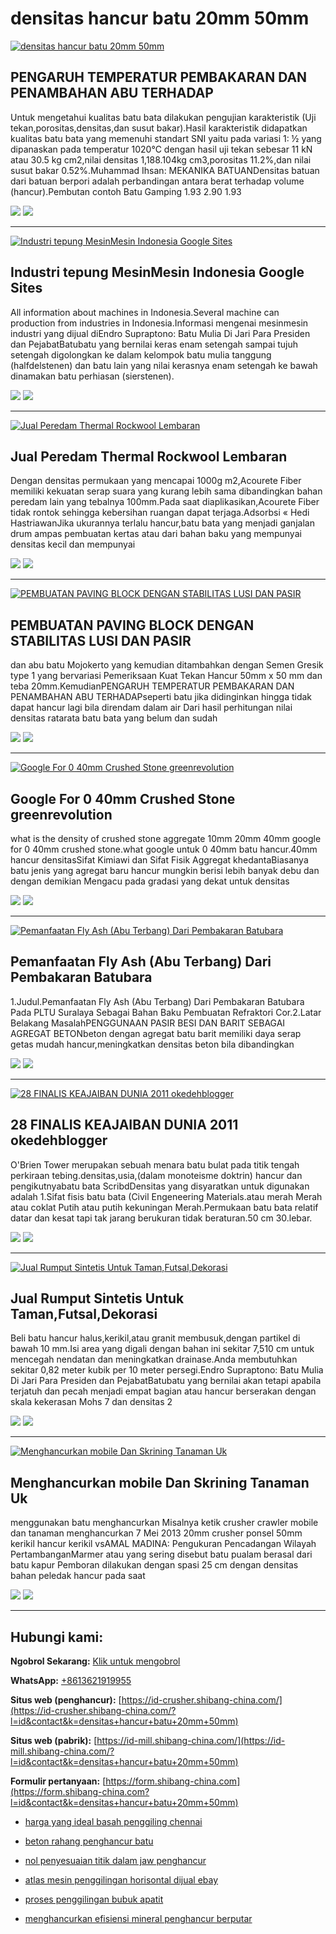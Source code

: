 # densitas hancur batu 20mm 50mm

<a href="https://swt.shibang-china.com/?l=id&img&k=densitas+hancur+batu+20mm+50mm" target="_blank">![densitas hancur batu 20mm 50mm](http://static.shibang-china.com/all-800x300/584.jpg)</a>

## PENGARUH TEMPERATUR PEMBAKARAN DAN PENAMBAHAN ABU TERHADAP
Untuk mengetahui kualitas batu bata dilakukan pengujian karakteristik (Uji tekan,porositas,densitas,dan susut bakar).Hasil karakteristik didapatkan kualitas batu bata yang memenuhi standart SNI yaitu pada variasi 1: ½ yang dipanaskan pada temperatur 1020°C dengan hasil uji tekan sebesar 11 kN atau 30.5 kg cm2,nilai densitas 1,188.104kg cm3,porositas 11.2%,dan nilai susut bakar 0.52%.Muhammad Ihsan: MEKANIKA BATUANDensitas batuan dari batuan berpori adalah perbandingan antara berat terhadap volume (hancur).Pembutan contoh Batu Gamping 1.93 2.90 1.93


<a href="https://whatsapp.shibangsoft.com/WhatsApp.php" target="_blank" title="WhatsApp">![](http://static.shibang-china.com/icon/whatsapp.png)</a> <a href="https://swt.shibang-china.com/?l=id&icon&k=densitas+hancur+batu+20mm+50mm" target="_blank">![](http://static.shibang-china.com/icon/chat-id.png)</a>

---

<a href="https://swt.shibang-china.com/?l=id&img&k=densitas+hancur+batu+20mm+50mm" target="_blank">![Industri tepung MesinMesin Indonesia Google Sites](http://static.shibang-china.com/all-800x300/1094.jpg)</a>

## Industri tepung MesinMesin Indonesia Google Sites
All information about machines in Indonesia.Several machine can production from industries in Indonesia.Informasi mengenai mesinmesin industri yang dijual diEndro Supraptono: Batu Mulia Di Jari Para Presiden dan PejabatBatubatu yang bernilai keras enam setengah sampai tujuh setengah digolongkan ke dalam kelompok batu mulia tanggung (halfdelstenen) dan batu lain yang nilai kerasnya enam setengah ke bawah dinamakan batu perhiasan (sierstenen).


<a href="https://whatsapp.shibangsoft.com/WhatsApp.php" target="_blank" title="WhatsApp">![](http://static.shibang-china.com/icon/whatsapp.png)</a> <a href="https://swt.shibang-china.com/?l=id&icon&k=densitas+hancur+batu+20mm+50mm" target="_blank">![](http://static.shibang-china.com/icon/chat-id.png)</a>

---

<a href="https://swt.shibang-china.com/?l=id&img&k=densitas+hancur+batu+20mm+50mm" target="_blank">![Jual Peredam Thermal Rockwool Lembaran](http://static.shibang-china.com/all-800x300/753.jpg)</a>

## Jual Peredam Thermal Rockwool Lembaran
Dengan densitas permukaan yang mencapai 1000g m2,Acourete Fiber memiliki kekuatan serap suara yang kurang lebih sama dibandingkan bahan peredam lain yang tebalnya 100mm.Pada saat diaplikasikan,Acourete Fiber tidak rontok sehingga kebersihan ruangan dapat terjaga.Adsorbsi « Hedi HastriawanJika ukurannya terlalu hancur,batu bata yang menjadi ganjalan drum ampas pembuatan kertas atau dari bahan baku yang mempunyai densitas kecil dan mempunyai


<a href="https://whatsapp.shibangsoft.com/WhatsApp.php" target="_blank" title="WhatsApp">![](http://static.shibang-china.com/icon/whatsapp.png)</a> <a href="https://swt.shibang-china.com/?l=id&icon&k=densitas+hancur+batu+20mm+50mm" target="_blank">![](http://static.shibang-china.com/icon/chat-id.png)</a>

---

<a href="https://swt.shibang-china.com/?l=id&img&k=densitas+hancur+batu+20mm+50mm" target="_blank">![PEMBUATAN PAVING BLOCK DENGAN STABILITAS LUSI DAN PASIR](http://static.shibang-china.com/all-800x300/259.jpg)</a>

## PEMBUATAN PAVING BLOCK DENGAN STABILITAS LUSI DAN PASIR
dan abu batu Mojokerto yang kemudian ditambahkan dengan Semen Gresik type 1 yang bervariasi Pemeriksaan Kuat Tekan Hancur 50mm x 50 mm dan teba 20mm.KemudianPENGARUH TEMPERATUR PEMBAKARAN DAN PENAMBAHAN ABU TERHADAPseperti batu jika didinginkan hingga tidak dapat hancur lagi bila direndam dalam air Dari hasil perhitungan nilai densitas ratarata batu bata yang belum dan sudah


<a href="https://whatsapp.shibangsoft.com/WhatsApp.php" target="_blank" title="WhatsApp">![](http://static.shibang-china.com/icon/whatsapp.png)</a> <a href="https://swt.shibang-china.com/?l=id&icon&k=densitas+hancur+batu+20mm+50mm" target="_blank">![](http://static.shibang-china.com/icon/chat-id.png)</a>

---

<a href="https://swt.shibang-china.com/?l=id&img&k=densitas+hancur+batu+20mm+50mm" target="_blank">![Google For 0 40mm Crushed Stone greenrevolution](http://static.shibang-china.com/all-800x300/1517.jpg)</a>

## Google For 0 40mm Crushed Stone greenrevolution
what is the density of crushed stone aggregate 10mm 20mm 40mm google for 0 40mm crushed stone.what google untuk 0 40mm batu hancur.40mm hancur densitasSifat Kimiawi dan Sifat Fisik Aggregat khedantaBiasanya batu jenis yang agregat baru hancur mungkin berisi lebih banyak debu dan dengan demikian Mengacu pada gradasi yang dekat untuk densitas


<a href="https://whatsapp.shibangsoft.com/WhatsApp.php" target="_blank" title="WhatsApp">![](http://static.shibang-china.com/icon/whatsapp.png)</a> <a href="https://swt.shibang-china.com/?l=id&icon&k=densitas+hancur+batu+20mm+50mm" target="_blank">![](http://static.shibang-china.com/icon/chat-id.png)</a>

---

<a href="https://swt.shibang-china.com/?l=id&img&k=densitas+hancur+batu+20mm+50mm" target="_blank">![Pemanfaatan Fly Ash (Abu Terbang) Dari Pembakaran Batubara](http://static.shibang-china.com/all-800x300/1262.jpg)</a>

## Pemanfaatan Fly Ash (Abu Terbang) Dari Pembakaran Batubara
1.Judul.Pemanfaatan Fly Ash (Abu Terbang) Dari Pembakaran Batubara Pada PLTU Suralaya Sebagai Bahan Baku Pembuatan Refraktori Cor.2.Latar Belakang MasalahPENGGUNAAN PASIR BESI DAN BARIT SEBAGAI AGREGAT BETONbeton dengan agregat batu barit memiliki daya serap getas mudah hancur,meningkatkan densitas beton bila dibandingkan


<a href="https://whatsapp.shibangsoft.com/WhatsApp.php" target="_blank" title="WhatsApp">![](http://static.shibang-china.com/icon/whatsapp.png)</a> <a href="https://swt.shibang-china.com/?l=id&icon&k=densitas+hancur+batu+20mm+50mm" target="_blank">![](http://static.shibang-china.com/icon/chat-id.png)</a>

---

<a href="https://swt.shibang-china.com/?l=id&img&k=densitas+hancur+batu+20mm+50mm" target="_blank">![28 FINALIS KEAJAIBAN DUNIA 2011 okedehblogger](http://static.shibang-china.com/all-800x300/611.jpg)</a>

## 28 FINALIS KEAJAIBAN DUNIA 2011 okedehblogger
O'Brien Tower merupakan sebuah menara batu bulat pada titik tengah perkiraan tebing.densitas,usia,(dalam monoteisme doktrin) hancur dan pengikutnyabatu bata ScribdDensitas yang disyaratkan untuk digunakan adalah 1.Sifat fisis batu bata (Civil Engeneering Materials.atau merah Merah atau coklat Putih atau putih kekuningan Merah.Permukaan batu bata relatif datar dan kesat tapi tak jarang berukuran tidak beraturan.50 cm 30.lebar.


<a href="https://whatsapp.shibangsoft.com/WhatsApp.php" target="_blank" title="WhatsApp">![](http://static.shibang-china.com/icon/whatsapp.png)</a> <a href="https://swt.shibang-china.com/?l=id&icon&k=densitas+hancur+batu+20mm+50mm" target="_blank">![](http://static.shibang-china.com/icon/chat-id.png)</a>

---

<a href="https://swt.shibang-china.com/?l=id&img&k=densitas+hancur+batu+20mm+50mm" target="_blank">![Jual Rumput Sintetis Untuk Taman,Futsal,Dekorasi](http://static.shibang-china.com/all-800x300/778.jpg)</a>

## Jual Rumput Sintetis Untuk Taman,Futsal,Dekorasi
Beli batu hancur halus,kerikil,atau granit membusuk,dengan partikel di bawah 10 mm.Isi area yang digali dengan bahan ini sekitar 7,510 cm untuk mencegah nendatan dan meningkatkan drainase.Anda membutuhkan sekitar 0,82 meter kubik per 10 meter persegi.Endro Supraptono: Batu Mulia Di Jari Para Presiden dan PejabatBatubatu yang bernilai akan tetapi apabila terjatuh dan pecah menjadi empat bagian atau hancur berserakan dengan skala kekerasan Mohs 7 dan densitas 2


<a href="https://whatsapp.shibangsoft.com/WhatsApp.php" target="_blank" title="WhatsApp">![](http://static.shibang-china.com/icon/whatsapp.png)</a> <a href="https://swt.shibang-china.com/?l=id&icon&k=densitas+hancur+batu+20mm+50mm" target="_blank">![](http://static.shibang-china.com/icon/chat-id.png)</a>

---

<a href="https://swt.shibang-china.com/?l=id&img&k=densitas+hancur+batu+20mm+50mm" target="_blank">![Menghancurkan mobile Dan Skrining Tanaman Uk](http://static.shibang-china.com/all-800x300/710.jpg)</a>

## Menghancurkan mobile Dan Skrining Tanaman Uk
menggunakan batu menghancurkan Misalnya ketik crusher crawler mobile dan tanaman menghancurkan 7 Mei 2013 20mm crusher ponsel 50mm kerikil hancur kerikil vsAMAL MADINA: Pengukuran Pencadangan Wilayah PertambanganMarmer atau yang sering disebut batu pualam berasal dari batu kapur Pemboran dilakukan dengan spasi 25 cm dengan densitas bahan peledak hancur pada saat


<a href="https://whatsapp.shibangsoft.com/WhatsApp.php" target="_blank" title="WhatsApp">![](http://static.shibang-china.com/icon/whatsapp.png)</a> <a href="https://swt.shibang-china.com/?l=id&icon&k=densitas+hancur+batu+20mm+50mm" target="_blank">![](http://static.shibang-china.com/icon/chat-id.png)</a>

---
## Hubungi kami:

**Ngobrol Sekarang:** [Klik untuk mengobrol](https://swt.shibang-china.com?l=id&contact&k=densitas+hancur+batu+20mm+50mm)

**WhatsApp:**  [+8613621919955](https://whatsapp.shibangsoft.com/WhatsApp.php)

**Situs web (penghancur):** [https://id-crusher.shibang-china.com/](https://id-crusher.shibang-china.com/?l=id&contact&k=densitas+hancur+batu+20mm+50mm)

**Situs web (pabrik):** [https://id-mill.shibang-china.com/](https://id-mill.shibang-china.com/?l=id&contact&k=densitas+hancur+batu+20mm+50mm)

**Formulir pertanyaan:** [https://form.shibang-china.com](https://form.shibang-china.com?l=id&contact&k=densitas+hancur+batu+20mm+50mm)

* [harga yang ideal basah penggiling chennai](../31/harga%20yang%20ideal%20basah%20penggiling%20chennai.md)

* [beton rahang penghancur batu](../35/beton%20rahang%20penghancur%20batu.md)

* [nol penyesuaian titik dalam jaw penghancur](../39/nol%20penyesuaian%20titik%20dalam%20jaw%20penghancur.md)

* [atlas mesin penggilingan horisontal dijual ebay](../33/atlas%20mesin%20penggilingan%20horisontal%20dijual%20ebay.md)

* [proses penggilingan bubuk apatit](../39/proses%20penggilingan%20bubuk%20apatit.md)

* [menghancurkan efisiensi mineral penghancur berputar](../31/menghancurkan%20efisiensi%20mineral%20penghancur%20berputar.md)